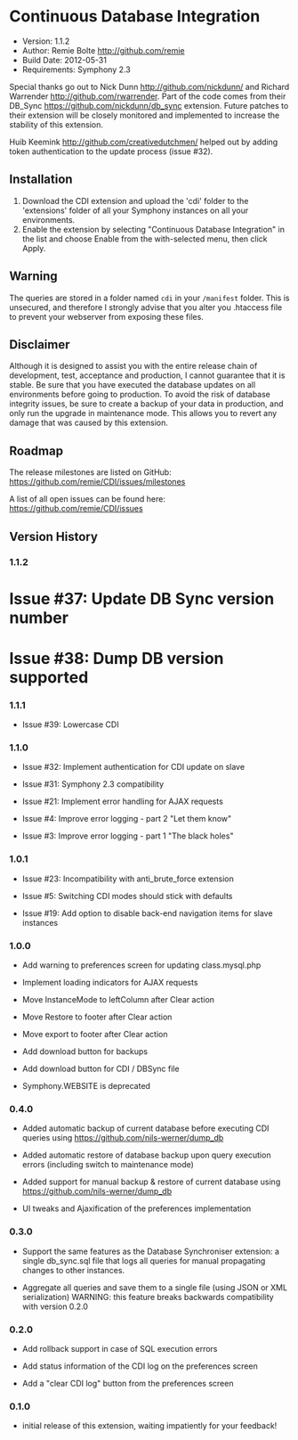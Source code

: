 # Continuous Database Integration

* Version: 1.1.2
* Author: Remie Bolte <http://github.com/remie>
* Build Date: 2012-05-31
* Requirements: Symphony 2.3

Special thanks go out to Nick Dunn <http://github.com/nickdunn/> and Richard Warrender <http://github.com/rwarrender>. 
Part of the code comes from their DB_Sync <https://github.com/nickdunn/db_sync> extension.
Future patches to their extension will be closely monitored and implemented to increase the stability of this extension.

Huib Keemink <http://github.com/creativedutchmen/> helped out by adding token authentication to the update process (issue #32).

## Installation

1. Download the CDI extension and upload the 'cdi' folder to the 'extensions' folder of all your Symphony instances on all your environments.
2. Enable the extension by selecting "Continuous Database Integration" in the list and choose Enable from the with-selected menu, then click Apply.

## Warning

The queries are stored in a folder named `cdi` in your `/manifest` folder. This is unsecured, and therefore I strongly advise that you 
alter you .htaccess file to prevent your webserver from exposing these files.

## Disclaimer

Although it is designed to assist you with the entire release chain of development, test, acceptance and production, I cannot guarantee that it is stable. 
Be sure that you have executed the database updates on all environments before going to production. To avoid the risk of database integrity issues, be sure
to create a backup of your data in production, and only run the upgrade in maintenance mode. This allows you to revert any damage that was caused by this extension.

## Roadmap

The release milestones are listed on GitHub: <https://github.com/remie/CDI/issues/milestones>

A list of all open issues can be found here: <https://github.com/remie/CDI/issues>

## Version History

### 1.1.2

# Issue #37: Update DB Sync version number

# Issue #38: Dump DB version supported

### 1.1.1

* Issue #39: Lowercase CDI

### 1.1.0

* Issue #32: Implement authentication for CDI update on slave

* Issue #31: Symphony 2.3 compatibility

* Issue #21: Implement error handling for AJAX requests

* Issue #4: Improve error logging - part 2 "Let them know"

* Issue #3: Improve error logging - part 1 "The black holes"

### 1.0.1

* Issue #23: Incompatibility with anti_brute_force extension

* Issue #5: Switching CDI modes should stick with defaults

* Issue #19: Add option to disable back-end navigation items for slave instances

### 1.0.0
* Add warning to preferences screen for updating class.mysql.php

* Implement loading indicators for AJAX requests

* Move InstanceMode to leftColumn after Clear action

* Move Restore to footer after Clear action

* Move export to footer after Clear action

* Add download button for backups

* Add download button for CDI / DBSync file

* Symphony.WEBSITE is deprecated

### 0.4.0
* Added automatic backup of current database before executing CDI queries using https://github.com/nils-werner/dump_db

* Added automatic restore of database backup upon query execution errors (including switch to maintenance mode) 

* Added support for manual backup & restore of current database using https://github.com/nils-werner/dump_db

* UI tweaks and Ajaxification of the preferences implementation

### 0.3.0
* Support the same features as the Database Synchroniser extension: a single db_sync.sql file that logs all queries for manual propagating changes to other instances.

* Aggregate all queries and save them to a single file (using JSON or XML serialization)
  WARNING: this feature breaks backwards compatibility with version 0.2.0

### 0.2.0
* Add rollback support in case of SQL execution errors

* Add status information of the CDI log on the preferences screen

* Add a "clear CDI log" button from the preferences screen

### 0.1.0
* initial release of this extension, waiting impatiently for your feedback!